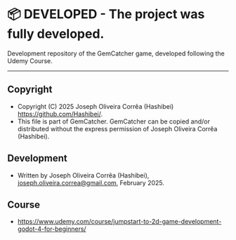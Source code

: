 # :package: **DEVELOPED** - The project was fully developed.
Development repository of the GemCatcher game, developed following the Udemy Course.
 
---

## Copyright
 * Copyright (C) 2025 Joseph Oliveira Corrêa (Hashibei) <https://github.com/Hashibei/>.
 * This file is part of GemCatcher. GemCatcher can be copied and/or distributed without the express permission of Joseph Oliveira Corrêa (Hashibei).

## Development 
 * Written by Joseph Oliveira Corrêa (Hashibei), <joseph.oliveira.correa@gmail.com>, February 2025.

## Course
* https://www.udemy.com/course/jumpstart-to-2d-game-development-godot-4-for-beginners/